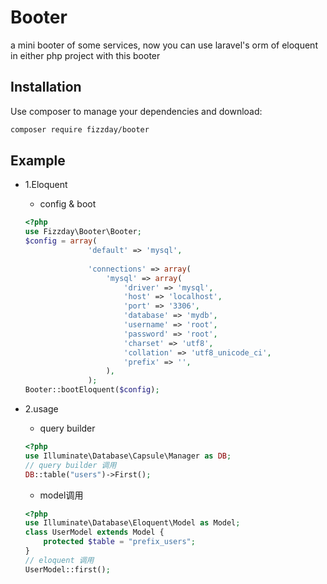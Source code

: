 Booter
=======
a mini booter of some services, now you can use laravel's orm of eloquent in either php project with this booter

Installation
------------

Use composer to manage your dependencies and download:

```bash
composer require fizzday/booter
```

Example
-------

- 1.Eloquent  
    - config & boot
    ```php
    <?php
    use Fizzday\Booter\Booter;
    $config = array(
                  'default' => 'mysql',
              
                  'connections' => array(
                      'mysql' => array(
                          'driver' => 'mysql',
                          'host' => 'localhost',
                          'port' => '3306',
                          'database' => 'mydb',
                          'username' => 'root',
                          'password' => 'root',
                          'charset' => 'utf8',
                          'collation' => 'utf8_unicode_ci',
                          'prefix' => '',
                      ),
                  );
    Booter::bootEloquent($config);
    ```

- 2.usage   
    - query builder
    ```php
    <?php
    use Illuminate\Database\Capsule\Manager as DB;
    // query builder 调用
    DB::table("users")->First();
    ```

    - model调用
    ```php
    <?php
    use Illuminate\Database\Eloquent\Model as Model;
    class UserModel extends Model {
        protected $table = "prefix_users";
    }
    // eloquent 调用
    UserModel::first();
    ```


